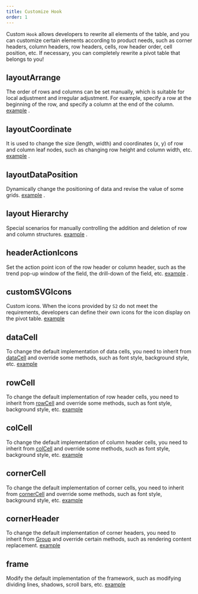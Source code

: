 ```yaml
---
title: Customize Hook
order: 1
---
```


Custom `Hook` allows developers to rewrite all elements of the table, and you can customize certain elements according to product needs, such as corner headers, column headers, row headers, cells, row header order, cell position, etc. If necessary, you can completely rewrite a pivot table that belongs to you!

## layoutArrange

The order of rows and columns can be set manually, which is suitable for local adjustment and irregular adjustment. For example, specify a row at the beginning of the row, and specify a column at the end of the column. [example](/zh/examples/custom/custom-layout#custom-layout-arrange) .

## layoutCoordinate

It is used to change the size (length, width) and coordinates (x, y) of row and column leaf nodes, such as changing row height and column width, etc. [example](/zh/examples/custom/custom-layout#custom-coordinate) .

## layoutDataPosition

Dynamically change the positioning of data and revise the value of some grids. [example](/zh/examples/custom/custom-layout#custom-data-position) .

## layout Hierarchy

Special scenarios for manually controlling the addition and deletion of row and column structures. [example](/zh/examples/custom/custom-layout#custom-layout-hierarchy) .

## headerActionIcons

Set the action point icon of the row header or column header, such as the trend pop-up window of the field, the drill-down of the field, etc. [example](/zh/examples/custom/custom-icon#custom-header-action-icon) .

## customSVGIcons

Custom icons. When the icons provided by `S2` do not meet the requirements, developers can define their own icons for the icon display on the pivot table. [example](/zh/examples/custom/custom-icon/#custom-svg-icon)

## dataCell

To change the default implementation of data cells, you need to inherit from [dataCell](https://github.com/antvis/S2/blob/master/packages/s2-core/src/cell/data-cell.ts) and override some methods, such as font style, background style, etc. [example](/zh/examples/custom/custom-cell#data-cell)

## rowCell

To change the default implementation of row header cells, you need to inherit from [rowCell](https://github.com/antvis/S2/blob/master/packages/s2-core/src/cell/row-cell.ts) and override some methods, such as font style, background style, etc. [example](/zh/examples/custom/custom-cell#row-cell)

## colCell

To change the default implementation of column header cells, you need to inherit from [colCell](https://github.com/antvis/S2/blob/master/packages/s2-core/src/cell/col-cell.ts) and override some methods, such as font style, background style, etc. [example](/zh/examples/custom/custom-cell#col-cell)

## cornerCell

To change the default implementation of corner cells, you need to inherit from [cornerCell](https://github.com/antvis/S2/blob/master/packages/s2-core/src/cell/corner-cell.ts) and override some methods, such as font style, background style, etc. [example](/zh/examples/custom/custom-cell#corner-cell)

## cornerHeader

To change the default implementation of corner headers, you need to inherit from [Group](https://g.antv.vision/zh/docs/api/group) and override certain methods, such as rendering content replacement. [example](/zh/examples/custom/custom-cell#corner-cell)

## frame

Modify the default implementation of the framework, such as modifying dividing lines, shadows, scroll bars, etc. [example](/zh/examples/case/comparison#measure-comparison)

